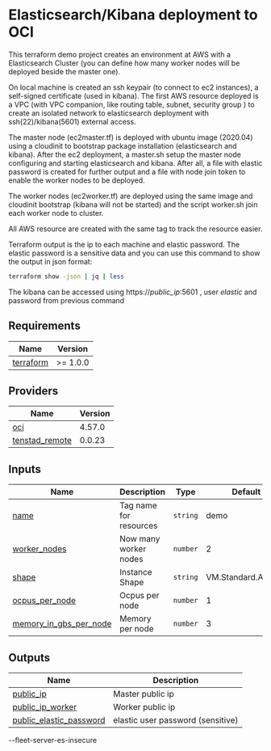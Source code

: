 # Elasticsearch/Kibana deployment to OCI

This terraform demo project creates an environment at AWS with a Elasticsearch Cluster (you can define how many worker nodes will be deployed beside the master one).

On local machine is created an ssh keypair (to connect to ec2 instances), a self-signed certificate (used in kibana). The first AWS resource deployed is a VPC (with VPC companion, like routing table, subnet, security group ) to create an isolated network to elasticsearch deployment with ssh(22)/kibana(5601) external access.

The master node (ec2master.tf) is deployed with ubuntu image (2020.04) using a cloudinit to bootstrap package installation (elasticsearch and kibana). After the ec2 deployment, a master.sh setup the master node configuring and starting elasticsearch and kibana. After all, a file with elastic password is created for further output and a file with node join token to enable the worker nodes to be deployed.

The worker nodes (ec2worker.tf) are deployed using the same image and cloudinit bootstrap (kibana will not be started) and the script worker.sh join each worker node to cluster.

All AWS resource are created with the same tag to track the resource easier.

Terraform output is the ip to each machine and elastic password. The elastic password is a sensitive data and you can use this command to show the output in json format:

```bash
terraform show -json | jq | less
```

The kibana can be accessed using https://_public_ip_:5601 , user _elastic_ and password from previous command

## Requirements

| Name                                                                     | Version  |
| ------------------------------------------------------------------------ | -------- |
| <a name="requirement_terraform"></a> [terraform](#requirement_terraform) | >= 1.0.0 |

## Providers

| Name                                                                              | Version |
| --------------------------------------------------------------------------------- | ------- |
| <a name="provider_oci"></a> [oci](#provider_oci)                                  | 4.57.0  |
| <a name="provider_tenstad_remote"></a> [tenstad_remote](#provider_tenstad_remote) | 0.0.23  |

## Inputs

| Name                                                                                                | Description            | Type     | Default             | Required |
| --------------------------------------------------------------------------------------------------- | ---------------------- | -------- | ------------------- | :------: |
| <a name="input_name"></a> [name](#input_name)                                                       | Tag name for resources | `string` | demo                |   yes    |
| <a name="input_worker_nodes"></a> [worker_nodes](#input_worker_nodes)                               | Now many worker nodes  | `number` | 2                   |   yes    |
| <a name="input_shape"></a> [shape](#input_shape)                                                    | Instance Shape         | `string` | VM.Standard.A1.Flex |   yes    |
| <a name="input_ocpus_per_node"></a> [ocpus_per_node](#input_ocpus_per_node)                         | Ocpus per node         | `number` | 1                   |   yes    |
| <a name="input_memory_in_gbs_per_node"></a> [memory_in_gbs_per_node](#input_memory_in_gbs_per_node) | Memory per node        | `number` | 3                   |   yes    |

## Outputs

| Name                                                                                       | Description                       |
| ------------------------------------------------------------------------------------------ | --------------------------------- |
| <a name="output_public_ip"></a> [public_ip](#output_public_ip)                             | Master public ip                  |
| <a name="output_public_ip_worker"></a> [public_ip_worker](#output_public_ip_worker)        | Worker public ip                  |
| <a name="output_elastic_password"></a> [public_elastic_password](#output_elastic_password) | elastic user password (sensitive) |



--fleet-server-es-insecure
